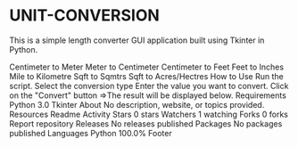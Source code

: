 # UNIT-CONVERSION
This is a simple length converter GUI application built using Tkinter in Python.

Centimeter to Meter
Meter to Centimeter
Centimeter to Feet
Feet to Inches
Mile to Kilometre
Sqft to Sqmtrs
Sqft to Acres/Hectres
How to Use
Run the script.
Select the conversion type
Enter the value you want to convert.
Click on the "Convert" button =>The result will be displayed below.
Requirements
Python 3.0
Tkinter
About
No description, website, or topics provided.
Resources
 Readme
 Activity
Stars
 0 stars
Watchers
 1 watching
Forks
 0 forks
Report repository
Releases
No releases published
Packages
No packages published
Languages
Python
100.0%
Footer
